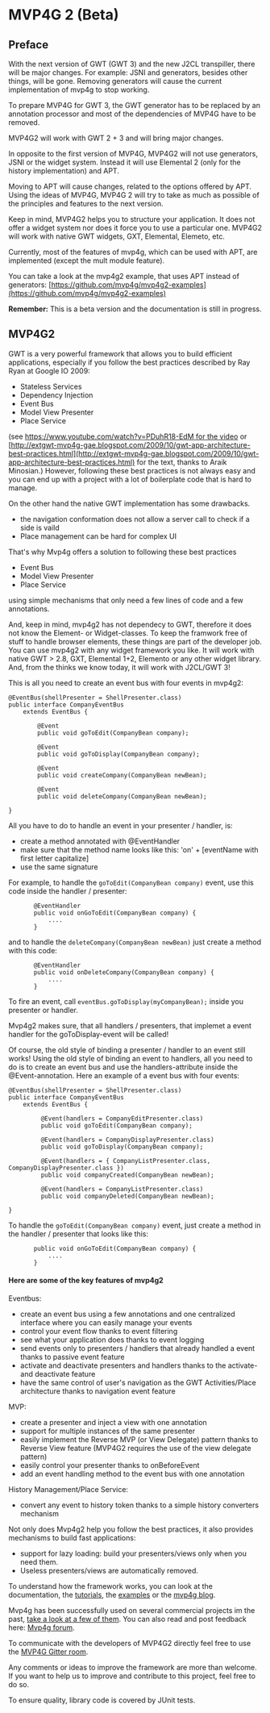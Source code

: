 # MVP4G 2 (Beta)

## Preface
With the next version of GWT (GWT 3) and the new J2CL transpiller, there will be major changes. For example: JSNI and generators, besides other things, will be gone. Removing generators will cause the current implementation of mvp4g to stop working.

To prepare MVP4G for GWT 3, the GWT generator has to be replaced by an annotation processor and most of the dependencies of MVP4G have to be removed. 

MVP4G2 will work with GWT 2 + 3 and will bring major changes.

In opposite to the first version of MVP4G, MVP4G2 will not use generators, JSNI or the widget system. Instead it will use Elemental 2 (only for the history implementation) and APT.

Moving to APT will cause changes, related to the options offered by APT. Using the ideas of MVP4G, MVP4G 2 will try to take as much as possible of the principles and features to the next version.

Keep in mind, MVP4G2 helps you to structure your application. It does not offer a widget system nor does it force you to use a particular one. MVP4G2 will work with native GWT widgets, GXT, Elemental, Elemeto, etc.  

Currently, most of the features of mvp4g, which can be used with APT, are implemented (except the mult module feature).

You can take a look at the mvp4g2 example, that uses APT instead of generators: [https://github.com/mvp4g/mvp4g2-examples](https://github.com/mvp4g/mvp4g2-examples)

**Remember:** This is a beta version and the documentation is still in progress.

## MVP4G2
GWT is a very powerful framework that allows you to build efficient applications, especially if you follow the best practices described by Ray Ryan at Google IO 2009:

- Stateless Services
- Dependency Injection
- Event Bus
- Model View Presenter
- Place Service

(see [https://www.youtube.com/watch?v=PDuhR18-EdM for the video](https://www.youtube.com/watch?v=PDuhR18-EdM) or [http://extgwt-mvp4g-gae.blogspot.com/2009/10/gwt-app-architecture-best-practices.html](http://extgwt-mvp4g-gae.blogspot.com/2009/10/gwt-app-architecture-best-practices.html) for the text, thanks to Araik Minosian.)
However, following these best practices is not always easy and you can end up with a project with a lot of boilerplate code that is hard to manage.

On the other hand the native GWT implementation has some drawbacks.

- the navigation conformation does not allow a server call to check if a side is vaild
- Place management can be hard for complex UI

That's why Mvp4g offers a solution to following these best practices

 - Event Bus
 - Model View Presenter
 - Place Service

 using simple mechanisms that only need a few lines of code and a few annotations.
 
And, keep in mind, mvp4g2 has not dependecy to GWT, therefore it does not know the Element- or Widget-classes. To keep the framwork free of stuff to handle browser elements, these things are part of the developer job. You can use mvp4g2 with any widget framework you like. It will work with native GWT > 2.8, GXT, Elemental 1+2, Elemento or any other widget library. And, from the thinks we know today, it will work with J2CL/GWT 3! 

This is all you need to create an event bus with four events in mvp4g2:
```
@EventBus(shellPresenter = ShellPresenter.class) 
public interface CompanyEventBus
    extends EventBus {     
         
        @Event        
        public void goToEdit(CompanyBean company);          
        
        @Event        
        public void goToDisplay(CompanyBean company);          
        
        @Event         
        public void createCompany(CompanyBean newBean);          
        
        @Event         
        public void deleteCompany(CompanyBean newBean); 
        
}
```
All you have to do to handle an event in your presenter / handler, is:
* create a method annotated with @EventHandler
* make sure that the method name looks like this: 'on' + [eventName with first letter capitalize]
* use the same signature

For example, to handle the ```goToEdit(CompanyBean company)``` event, use this code inside the handler / presenter:
```
       @EventHandler
       public void onGoToEdit(CompanyBean company) {
           .... 
       }
```
and to handle the ```deleteCompany(CompanyBean newBean)``` just create a method with this code:
```
       @EventHandler
       public void onDeleteCompany(CompanyBean company) {
           .... 
       }
```
To fire an event, call ```eventBus.goToDisplay(myCompanyBean);``` inside you presenter or handler.

Mvp4g2 makes sure, that all handlers / presenters, that implemet a event handler for the goToDisplay-event will be called!

Of course, the old style of binding a presenter / handler to an event still works!
Using the old style of binding an event to handlers, all you need to do is to create an event bus and use the handlers-attribute inside the @Event-annotation.
Here an example of a event bus with four events:
```
@EventBus(shellPresenter = ShellPresenter.class) 
public interface CompanyEventBus
    extends EventBus {     
         
         @Event(handlers = CompanyEditPresenter.class)        
         public void goToEdit(CompanyBean company);          
         
         @Event(handlers = CompanyDisplayPresenter.class)         
         public void goToDisplay(CompanyBean company);          
         
         @Event(handlers = { CompanyListPresenter.class, CompanyDisplayPresenter.class })         
         public void companyCreated(CompanyBean newBean);          
         
         @Event(handlers = CompanyListPresenter.class)         
         public void companyDeleted(CompanyBean newBean);
          
}
```
To handle the ```goToEdit(CompanyBean company)``` event, just create a method in the handler / presenter that looks like this:
```
       public void onGoToEdit(CompanyBean company) {
           .... 
       }
```

#### Here are some of the key features of mvp4g2
Eventbus:
- create an event bus using a few annotations and one centralized interface where you can easily manage your events
- control your event flow thanks to event filtering
- see what your application does thanks to event logging
- send events only to presenters / handlers that already handled a event thanks to passive event feature
- activate and deactivate presenters and handlers thanks to the activate- and deactivate feature
- have the same control of user's navigation as the GWT Activities/Place architecture thanks to navigation event feature

MVP:
- create a presenter and inject a view with one annotation
- support for multiple instances of the same presenter
- easily implement the Reverse MVP (or View Delegate) pattern thanks to Reverse View feature (MVP4G2 requires the use of the view delegate pattern)
- easily control your presenter thanks to onBeforeEvent
- add an event handling method to the event bus with one annotation

History Management/Place Service:
- convert any event to history token thanks to a simple history converters mechanism

Not only does Mvp4g2 help you follow the best practices, it also provides mechanisms to build fast applications:
- support for lazy loading: build your presenters/views only when you need them.
- Useless presenters/views are automatically removed.

To understand how the framework works, you can look at the documentation, the [tutorials](https://github.com/mvp4g/mvp4g2/wiki/1.-Tutorials-and-Examples), the [examples](https://github.com/mvp4g/mvp4g2-examples) or the [mvp4g blog](http://mvp4g.blogspot.de/). 



Mvp4g has been successfully used on several commercial projects im the past, [take a look at a few of them](https://github.com/mvp4g/mvp4g/wiki/1.-Tutorials-and-Examples). You can also read and post feedback here: [Mvp4g forum](https://groups.google.com/forum/#!forum/mvp4g).

To communicate with the developers of MVP4G2 directly feel free to use the [MVP4G Gitter room](https://gitter.im/mvp4g/mvp4g).

Any comments or ideas to improve the framework are more than welcome. If you want to help us to improve and contribute to this project, feel free to do so.

To ensure quality, library code is covered by JUnit tests.

